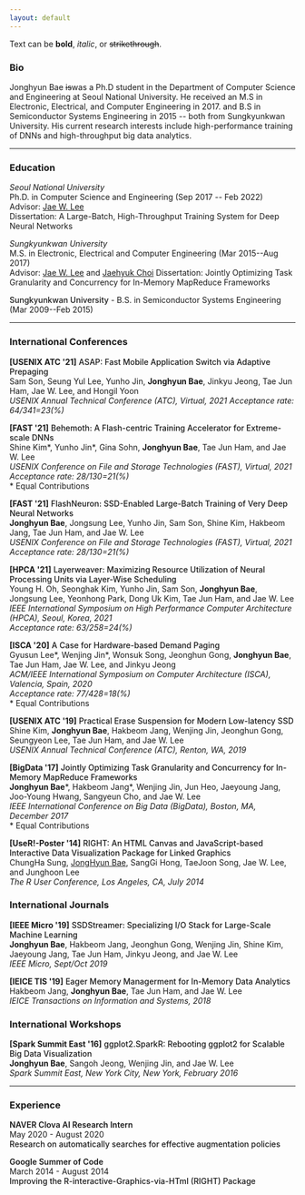 ```yaml
---
layout: default
---
```


Text can be **bold**, _italic_, or ~~strikethrough~~.

### Bio

Jonghyun Bae ~~is~~was a Ph.D student in the Department of Computer Science
and Engineering at Seoul National University. He received an M.S in Electronic,
Electrical, and Computer Engineering in 2017. and B.S in Semiconductor Systems
Engineering in 2015 -- both from Sungkyunkwan University. His current research
interests include high-performance training of DNNs and high-throughput big data analytics.

---

### Education

*Seoul National University*   
Ph.D. in Computer Science and Engineering (Sep 2017 -- Feb 2022)   
Advisor: [Jae W. Lee](https://iamjaelee.github.io/www/)   
Dissertation: A Large-Batch, High-Throughput Training System for Deep Neural Networks

*Sungkyunkwan University*   
M.S. in Electronic, Electrical and Computer Engineering (Mar 2015--Aug 2017)   
Advisor: [Jae W. Lee](https://iamjaelee.github.io/www/) and [Jaehyuk Choi](https://sites.google.com/view/eemix/people#h.p_ID_53)
Dissertation: Jointly Optimizing Task Granularity and Concurrency for In-Memory MapReduce Frameworks

<span style="font-weight:500">Sungkyunkwan University</span> - B.S. in Semiconductor Systems Engineering (Mar 2009--Feb 2015)

---

### International Conferences
<b>[USENIX ATC '21]</b>
<span style="font-weight:500">ASAP: Fast Mobile Application Switch via Adaptive Prepaging</span><br>
Sam Son, Seung Yul Lee, Yunho Jin, <b>Jonghyun Bae</b>, Jinkyu Jeong, Tae Jun Ham, Jae W. Lee, and Hongil Yoon<br>
<i>USENIX Annual Technical Conference (ATC), Virtual, 2021</i>
<i>Acceptance rate: 64/341=23(%) </i><br>


<b>[FAST '21]</b>
<span style="font-weight:500">Behemoth: A Flash-centric Training Accelerator for Extreme-scale DNNs</span><br>
Shine Kim\*, Yunho Jin\*, Gina Sohn, <b>Jonghyun Bae</b>, Tae Jun Ham, and Jae W. Lee<br>
<i>USENIX Conference on File and Storage Technologies (FAST), Virtual, 2021</i><br>
<i>Acceptance rate: 28/130=21(%) </i><br>
\* Equal Contributions<br>


<b>[FAST '21]</b>
<span style="font-weight:500">FlashNeuron: SSD-Enabled Large-Batch Training of Very Deep Neural Networks</span><br>
<b>Jonghyun Bae</b>, Jongsung Lee, Yunho Jin, Sam Son, Shine Kim, Hakbeom Jang, Tae Jun Ham, and Jae W. Lee<br>
<i>USENIX Conference on File and Storage Technologies (FAST), Virtual, 2021</i><br>
<i>Acceptance rate: 28/130=21(%) </i><br>


<b>[HPCA '21]</b>
<span style="font-weight:500">Layerweaver: Maximizing Resource Utilization of Neural Processing Units via Layer-Wise Scheduling</span><br>
Young H. Oh, Seonghak Kim, Yunho Jin, Sam Son, <b>Jonghyun Bae</b>, Jongsung Lee, Yeonhong Park, Dong Uk Kim, Tae Jun Ham, and Jae W. Lee<br>
<i>IEEE International Symposium on High Performance Computer Architecture (HPCA), Seoul, Korea, 2021</i><br>
<i>Acceptance rate: 63/258=24(%) </i><br>


<b>[ISCA '20]</b>
<span style="font-weight:500">A Case for Hardware-based Demand Paging</span><br>
Gyusun Lee\*, Wenjing Jin\*, Wonsuk Song, Jeonghun Gong, <b>Jonghyun Bae</b>, Tae Jun Ham, Jae W. Lee, and Jinkyu Jeong<br>
<i>ACM/IEEE International Symposium on Computer Architecture (ISCA), Valencia, Spain, 2020</i><br>
<i>Acceptance rate: 77/428=18(%) </i><br>
\* Equal Contributions<br>


<b>[USENIX ATC '19]</b>
<span style="font-weight:500">Practical Erase Suspension for Modern Low-latency SSD</span><br>
Shine Kim, <b>Jonghyun Bae</b>, Hakbeom Jang, Wenjing Jin, Jeonghun Gong, Seungyeon Lee, Tae Jun Ham, and Jae W. Lee<br>
<i>USENIX Annual Technical Conference (ATC), Renton, WA, 2019</i>


<b>[BigData '17]</b>
<span style="font-weight:500">Jointly Optimizing Task Granularity and Concurrency for In-Memory MapReduce Frameworks</span><br>
<b>Jonghyun Bae</b>\*, Hakbeom Jang\*, Wenjing Jin, Jun Heo, Jaeyoung Jang, Joo-Young Hwang, Sangyeun Cho, and Jae W. Lee<br>
<i>IEEE International Conference on Big Data (BigData), Boston, MA, December 2017</i><br>
\* Equal Contributions<br>


<b>[UseR!-Poster '14]</b>
<span style="font-weight:500">RIGHT: An HTML Canvas and JavaScript-based Interactive Data Visualization Package for Linked Graphics</span><br>
ChungHa Sung, <u>JongHyun Bae</u>, SangGi Hong, TaeJoon Song, Jae W. Lee, and Junghoon Lee<br>
<i>The R User Conference, Los Angeles, CA, July 2014</i>



### International Journals
<b>[IEEE Micro '19]</b>
<span style="font-weight:500">SSDStreamer: Specializing I/O Stack for Large-Scale Machine Learning</span><br>
<b>Jonghyun Bae</b>, Hakbeom Jang, Jeonghun Gong, Wenjing Jin, Shine Kim, Jaeyoung Jang, Tae Jun Ham, Jinkyu Jeong, and Jae W. Lee <br>
<i>IEEE Micro, Sept/Oct 2019</i>


<b>[IEICE TIS '19]</b>
<span style="font-weight:500">Eager Memory Managerment for In-Memory Data Analytics</span><br>
Hakbeom Jang, <b>Jonghyun Bae</b>, Tae Jun Ham, and Jae W. Lee<br>
<i>IEICE Transactions on Information and Systems, 2018</i>



### International Workshops
<b>[Spark Summit East '16]</b>
<span style="font-weight:500">ggplot2.SparkR: Rebooting ggplot2 for Scalable Big Data Visualization</span><br>
<b>Jonghyun Bae</b>, Sangoh Jeong, Wenjing Jin, and Jae W. Lee<br>
<i>Spark Summit East, New York City, New York, February 2016</i>

---

### Experience

<span style="font-weight:600">NAVER Clova AI Research Intern</span><br>
May 2020 - August 2020<br>
<span style="font-weight:500">Research on automatically searches for effective augmentation policies</span>

<span style="font-weight:600">Google Summer of Code</span><br>
March 2014 - August 2014<br>
<span style="font-weight:500">Improving the R-interactive-Graphics-via-HTml (RIGHT) Package</span>


